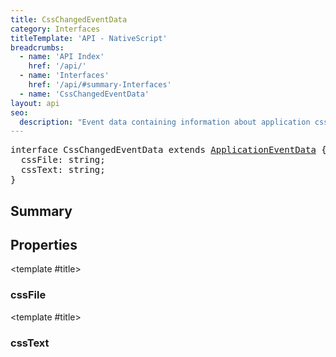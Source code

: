 ```yaml
---
title: CssChangedEventData
category: Interfaces
titleTemplate: 'API - NativeScript'
breadcrumbs:
  - name: 'API Index'
    href: '/api/'
  - name: 'Interfaces'
    href: '/api/#summary-Interfaces'
  - name: 'CssChangedEventData'
layout: api
seo:
  description: "Event data containing information about application css change."
---
```


<!-- This page is auto generated, do not edit manually. -->
<!-- Run "yarn generate:api-docs" to regenerate -->

<script setup lang="ts">
  import { provide } from "vue";
  import API_DATA from "./CssChangedEventData.data.json";
  
  provide('API_DATA', API_DATA);
</script>

<APIRefHierarchy v-once />

<pre class="not-prose [&_a]:text-blue-400 [&_a]:no-underline">interface CssChangedEventData extends <a href="/api/interface/ApplicationEventData">ApplicationEventData</a> {
  cssFile: string;
  cssText: string;
}</pre>

<APIRefComment commentBase64="eyJibG9ja1RhZ3MiOltdLCJtb2RpZmllclRhZ3MiOnt9LCJzdW1tYXJ5IjpbeyJraW5kIjoidGV4dCIsInRleHQiOiJFdmVudCBkYXRhIGNvbnRhaW5pbmcgaW5mb3JtYXRpb24gYWJvdXQgYXBwbGljYXRpb24gY3NzIGNoYW5nZS4ifV19" v-once />

## <Heading ignore>Summary</Heading>

<APIRefSummary v-once />

## Properties

<div class="isOptional">

<APIRef for="4720" v-once>

<template #title>

### cssFile

</template>

</APIRef>

</div>

<div class="isOptional">

<APIRef for="4721" v-once>

<template #title>

### cssText

</template>

</APIRef>

</div>
